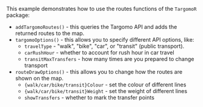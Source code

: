 This example demonstrates how to use the routes functions of the `TargomoR` package:

* `addTargomoRoutes()`  -  this queries the Targomo API and adds the returned routes to the map.
* `targomoOptions()` - this allows you to specify different API options, like:
  + `travelType` - "walk", "bike", "car", or "transit" (public transport).
  + `carRushHour` - whether to account for rush hour in car travel
  + `transitMaxTransfers` - how many times are you prepared to change transport
* `routeDrawOptions()` - this allows you to change how the routes are shown on the map.
  + `{walk/car/bike/transit}Colour` - set the colour of different lines
  + `{walk/car/bike/transit}Weight` - set the weight of different lines
  + `showTransfers` - whether to mark the transfer points
